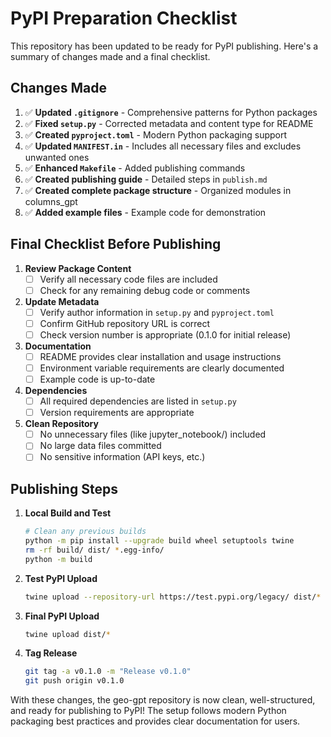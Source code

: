 # PyPI Preparation Checklist

This repository has been updated to be ready for PyPI publishing. Here's a summary of changes made and a final checklist.

## Changes Made

1. ✅ **Updated `.gitignore`** - Comprehensive patterns for Python packages
2. ✅ **Fixed `setup.py`** - Corrected metadata and content type for README
3. ✅ **Created `pyproject.toml`** - Modern Python packaging support
4. ✅ **Updated `MANIFEST.in`** - Includes all necessary files and excludes unwanted ones
5. ✅ **Enhanced `Makefile`** - Added publishing commands
6. ✅ **Created publishing guide** - Detailed steps in `publish.md`
7. ✅ **Created complete package structure** - Organized modules in columns_gpt
8. ✅ **Added example files** - Example code for demonstration

## Final Checklist Before Publishing

1. **Review Package Content**
   - [ ] Verify all necessary code files are included
   - [ ] Check for any remaining debug code or comments

2. **Update Metadata**
   - [ ] Verify author information in `setup.py` and `pyproject.toml`
   - [ ] Confirm GitHub repository URL is correct
   - [ ] Check version number is appropriate (0.1.0 for initial release)

3. **Documentation**
   - [ ] README provides clear installation and usage instructions
   - [ ] Environment variable requirements are clearly documented
   - [ ] Example code is up-to-date

4. **Dependencies**
   - [ ] All required dependencies are listed in `setup.py`
   - [ ] Version requirements are appropriate

5. **Clean Repository**
   - [ ] No unnecessary files (like jupyter_notebook/) included
   - [ ] No large data files committed
   - [ ] No sensitive information (API keys, etc.)

## Publishing Steps

1. **Local Build and Test**
   ```bash
   # Clean any previous builds
   python -m pip install --upgrade build wheel setuptools twine
   rm -rf build/ dist/ *.egg-info/
   python -m build
   ```

2. **Test PyPI Upload**
   ```bash
   twine upload --repository-url https://test.pypi.org/legacy/ dist/*
   ```

3. **Final PyPI Upload**
   ```bash
   twine upload dist/*
   ```

4. **Tag Release**
   ```bash
   git tag -a v0.1.0 -m "Release v0.1.0"
   git push origin v0.1.0
   ```

With these changes, the geo-gpt repository is now clean, well-structured, and ready for publishing to PyPI! The setup follows modern Python packaging best practices and provides clear documentation for users.